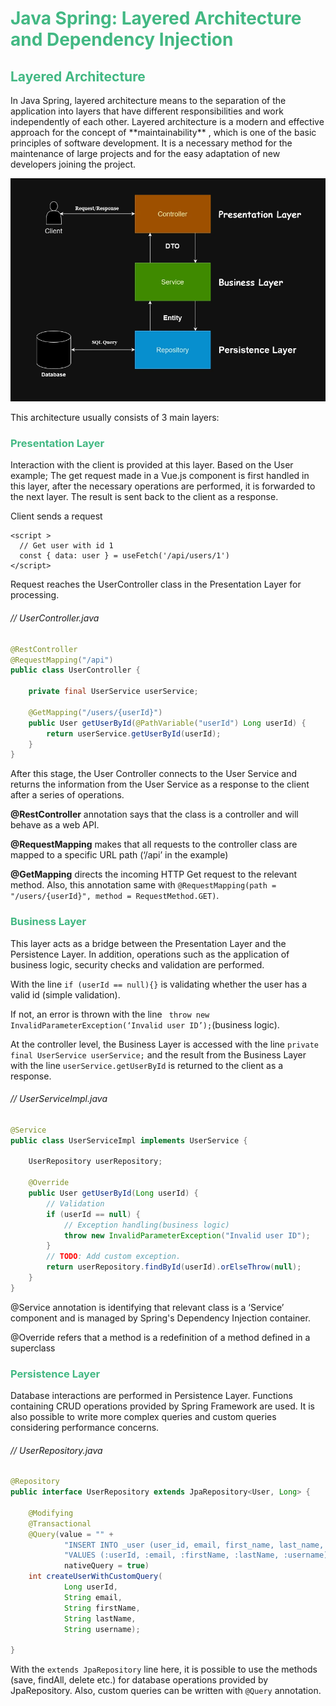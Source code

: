 <h1 style="color: #42b883">Java Spring: Layered Architecture and Dependency Injection</h1>

<h2 style="color: #42b883">Layered Architecture</h2>
In Java Spring, layered architecture means to the separation of the application into layers that have different responsibilities and work independently of each other.
Layered architecture is a modern and effective approach for the concept of **maintainability** , which is one of the basic principles of software development.
It is a necessary method for the maintenance of large projects and for the easy adaptation of new developers joining the project.

![spring-layered-architecture.webp](public/spring-layered-architecture.webp)

This architecture usually consists of 3 main layers:

<h3 style="color: #42b883;">Presentation Layer</h3>


Interaction with the client is provided at this layer. Based on the User example;
The get request made in a Vue.js component is first handled in this layer, after the necessary operations are performed,
it is forwarded to the next layer. The result is sent back to the client as a response.


Client sends a request
```vue
<script >
  // Get user with id 1
  const { data: user } = useFetch('/api/users/1')
</script>
```

 Request reaches the UserController class in the Presentation Layer for processing.
###### // UserController.java
```java
@RestController
@RequestMapping("/api")
public class UserController {

    private final UserService userService;

    @GetMapping("/users/{userId}")
    public User getUserById(@PathVariable("userId") Long userId) {
        return userService.getUserById(userId);
    }
}
```

After this stage, the User Controller connects to the User Service and returns the information from the User Service as a response to the client after a series of operations.

**@RestController** annotation says that the class is a controller and will behave as a web API.

**@RequestMapping** makes that all requests to the controller class are mapped to a specific URL path (‘/api’ in the example)

**@GetMapping** directs the incoming HTTP Get request to the relevant method. Also, this annotation same with `@RequestMapping(path = "/users/{userId}", method = RequestMethod.GET)`.

<h3 style="color: #42b883;">Business Layer</h3>

This layer acts as a bridge between the Presentation Layer and the Persistence Layer.
In addition, operations such as the application of business logic, security checks and validation are performed.

With the line `if (userId == null){}` is validating whether the user has a valid id (simple validation).

If not, an error is thrown with the line ` throw new InvalidParameterException(‘Invalid user ID’);`(business logic).

At the controller level, the Business Layer is accessed with the line `private final UserService userService;` and
the result from the Business Layer with the line `userService.getUserById` is returned to the client as a response.

###### // UserServiceImpl.java
```java
@Service
public class UserServiceImpl implements UserService {

    UserRepository userRepository;

    @Override
    public User getUserById(Long userId) {
        // Validation
        if (userId == null) {
            // Exception handling(business logic)
            throw new InvalidParameterException("Invalid user ID");
        }
        // TODO: Add custom exception.
        return userRepository.findById(userId).orElseThrow(null);
    }
}
```

@Service annotation is identifying that relevant class is a ‘Service’ component
and is managed by Spring's Dependency Injection container.

@Override refers that a method is a redefinition of a method defined in a superclass

<h3 style="color: #42b883;">Persistence Layer</h3>

Database interactions are performed in Persistence Layer. Functions containing CRUD operations provided by Spring Framework are used.
It is also possible to write more complex queries and custom queries considering performance concerns.

###### // UserRepository.java
```java
@Repository
public interface UserRepository extends JpaRepository<User, Long> {

    @Modifying
    @Transactional
    @Query(value = "" +
            "INSERT INTO _user (user_id, email, first_name, last_name, username) " +
            "VALUES (:userId, :email, :firstName, :lastName, :username)", 
            nativeQuery = true)
    int createUserWithCustomQuery(
            Long userId,
            String email,
            String firstName,
            String lastName,
            String username);

}
```

With the `extends JpaRepository` line here, it is possible to use the methods (save, findAll, delete etc.)
for database operations provided by JpaRepository.
Also, custom queries can be written with `@Query` annotation.
